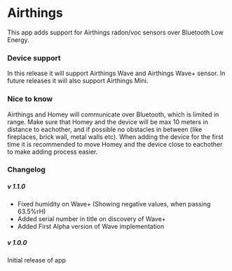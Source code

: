 # Airthings
This app adds support for Airthings radon/voc sensors over Bluetooth Low Energy.

### Device support
In this release it will support Airthings Wave and Airthings Wave+ sensor. In future releases it will also support Airthings Mini.

### Nice to know
Airthings and Homey will communicate over Bluetooth, which is limited in range. Make sure that Homey and the device will be max 10 meters in distance to eachother, and if possible no obstacles in between (like fireplaces, brick wall, metal walls etc). When adding the device for the first time it is recommended to move Homey and the device close to eachother to make adding process easier.

### Changelog
##### v 1.1.0
- Fixed humidity on Wave+ (Showing negative values, when passing 63.5%rH)
- Added serial number in title on discovery of Wave+
- Added First Alpha version of Wave implementation

##### v 1.0.0
Initial release of app

